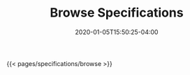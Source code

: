 ﻿---
title: "Browse Specifications"
date: 2020-01-05T15:50:25-04:00
hide_page_title: true
headline: "Browse Specifications"
layout: "single"
---

{{< pages/specifications/browse >}}